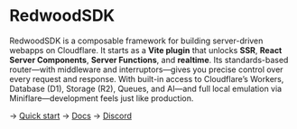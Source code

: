 # RedwoodSDK

RedwoodSDK is a composable framework for building server-driven webapps on Cloudflare. It starts as a **Vite plugin** that unlocks **SSR**, **React Server Components**, **Server Functions**, and **realtime**. Its standards-based router—with middleware and interruptors—gives you precise control over every request and response. With built-in access to Cloudflare’s Workers, Database (D1), Storage (R2), Queues, and AI—and full local emulation via Miniflare—development feels just like production.

→ [Quick start](https://docs.rwsdk.com/getting-started/quick-start/)
→ [Docs](https://docs.rwsdk.com/)
→ [Discord](https://discord.gg/redwoodjs)
